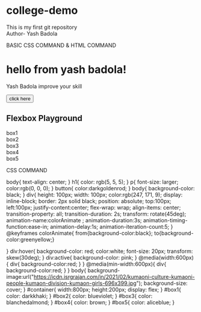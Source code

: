 # college-demo
This is my first git repository
<br>
Author- Yash Badola


BASIC CSS COMMAND &
HTML COMMAND

<!DOCTYPE html>
<html lang="en">
<head>
    <meta charset="UTF-8">
    <meta name="viewport" content="width=device-width, initial-scale=1.0">
    <title>Document</title>
    <link rel="stylesheet"href="style.css">
</head>
<body>
    <h1> hello from yash badola!</h1>
    <P> Yash Badola improve your skill</P>
    <button> click here</button>
<br>
<h2>Flexbox Playground</h2>
    <div id="container">
        <div id="box1">box1</div>
        <div id="box2">box2</div>
        <div id="box3">box3</div>
        <div id="box4">box4</div>
        <div id="box5">box5</div>
    </div>
</body>
</html>

CSS COMMAND

body{
    text-align: center;
}
    h1{
    color: rgb(5, 5, 5);
}
p{
    font-size: larger;
    color:rgb(0, 0, 0);
}
button{
color:darkgoldenrod;
}
body{
    background-color: black;
}
div{
    height: 100px;
    width: 100px;
    color:rgb(247, 171, 9);
    display: inline-block;
    border: 2px solid black;
    position: absolute;
    top:100px;
    left:100px;
    justify-content:center;
    flex-wrap: wrap;
    align-items: center;
    transition-property: all;
    transition-duration: 2s;
    transform: rotate(45deg);
    animation-name:colorAnimate ;
    animation-duration:3s;
    animation-timing-function:ease-in;
    animation-delay:1s;
    animation-iteration-count:5;
}
@keyframes colorAnimate{
    from{background-color:black};
    to{background-color:greenyellow;}

}
div:hover{
    background-color: red;
    color:white;
    font-size: 20px;
    transform: skew(30deg);
}
div:active{
    background-color: pink;
}
@media(width:600px){
div{
    background-color:red;
}
}
@media(min-width:600px){
    div{
        background-color:red;
    }
}
body{
    background-image:url("https://icdn.isrgrajan.com/in/2021/02/kumaoni-culture-kumaoni-people-kumaon-division-kumaon-girls-696x399.jpg");
    background-size: cover;
}
#container{
    width:800px;
    height:200px;
    display: flex;
}
#box1{
color: darkkhaki;
}
#box2{
    color: blueviolet;
}
#box3{
    color: blanchedalmond;
}
#box4{
    color: brown;
}
#box5{
    color: aliceblue;
}
